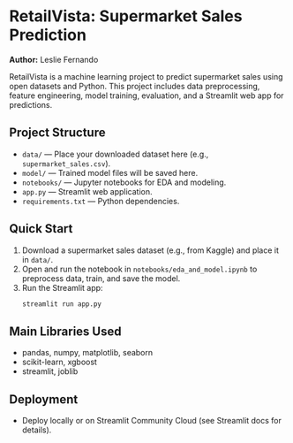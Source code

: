
# RetailVista: Supermarket Sales Prediction

**Author:** Leslie Fernando

RetailVista is a machine learning project to predict supermarket sales using open datasets and Python. This project includes data preprocessing, feature engineering, model training, evaluation, and a Streamlit web app for predictions.

## Project Structure

- `data/` — Place your downloaded dataset here (e.g., `supermarket_sales.csv`).
- `model/` — Trained model files will be saved here.
- `notebooks/` — Jupyter notebooks for EDA and modeling.
- `app.py` — Streamlit web application.
- `requirements.txt` — Python dependencies.

## Quick Start

1. Download a supermarket sales dataset (e.g., from Kaggle) and place it in `data/`.
2. Open and run the notebook in `notebooks/eda_and_model.ipynb` to preprocess data, train, and save the model.
3. Run the Streamlit app:
   ```bash
   streamlit run app.py
   ```

## Main Libraries Used
- pandas, numpy, matplotlib, seaborn
- scikit-learn, xgboost
- streamlit, joblib

## Deployment
- Deploy locally or on Streamlit Community Cloud (see Streamlit docs for details).
